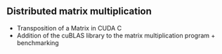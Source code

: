 ## Distributed matrix multiplication
  - Transposition of a Matrix in CUDA C
  - Addition of the cuBLAS library to the matrix multiplication program + benchmarking
